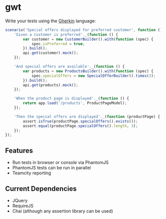 gwt
===

Write your tests using the [Gherkin](https://github.com/cucumber/cucumber/wiki) language:

```javascript
scenario('Special offers displayed for preferred customer', function () {
    'Given a customer is preferred'._(function () {
        var customer = new CustomerBuilder().with(function (spec) {
            spec.isPreferred = true;
        }).build();
        api.get(customer).mock();
    });

    'And special offers are available'._(function () {
        var products = new ProductsBuilder().with(function (spec) {
            spec.specialOffers = new SpecialOfferBuilder().times(3);
        }).build();
        api.get(products).mock();
    });

    'When the product page is displayed'._(function () {
        return app.load('/products', ProductPageModel);
    });

    'Then the special offers are displayed'._(function (productPage) {
        assert.isTrue(productPage.specialOffers().exists());
        assert.equal(productPage.specialOffers().length, 3);
    });
});
```

## Features

* Run tests in browser or console via PhantomJS
* PhantomJS tests can be run in parallel
* Teamcity reporting

## Current Dependencies

* JQuery
* RequireJS
* Chai (although any assertion library can be used)